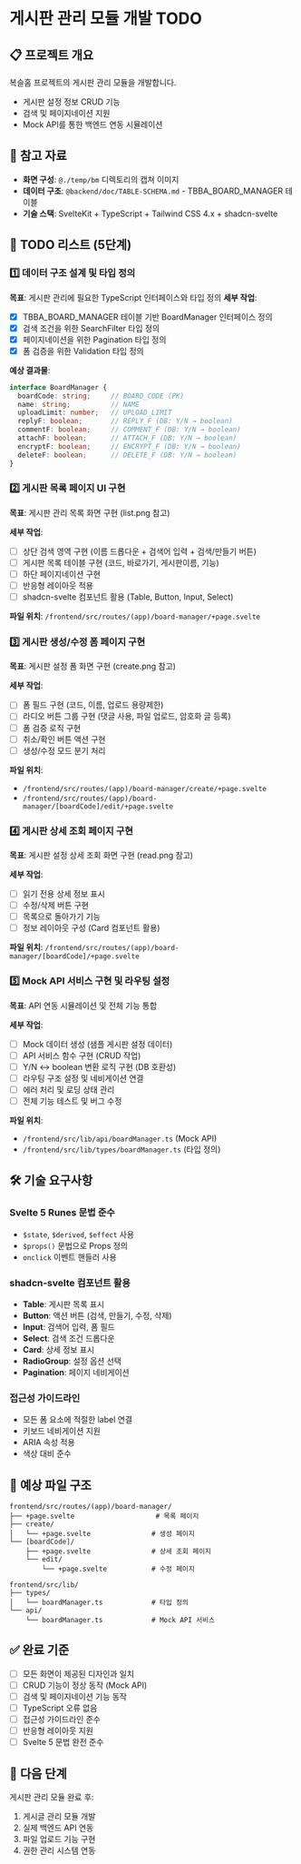 # 게시판 관리 모듈 개발 TODO

## 📋 프로젝트 개요
복슬홈 프로젝트의 게시판 관리 모듈을 개발합니다.
- 게시판 설정 정보 CRUD 기능
- 검색 및 페이지네이션 지원
- Mock API를 통한 백엔드 연동 시뮬레이션

## 🎯 참고 자료
- **화면 구성**: `@./temp/bm` 디렉토리의 캡쳐 이미지
- **데이터 구조**: `@backend/doc/TABLE-SCHEMA.md` - TBBA_BOARD_MANAGER 테이블
- **기술 스택**: SvelteKit + TypeScript + Tailwind CSS 4.x + shadcn-svelte

## 📝 TODO 리스트 (5단계)

### 1️⃣ 데이터 구조 설계 및 타입 정의
**목표**: 게시판 관리에 필요한 TypeScript 인터페이스와 타입 정의
**세부 작업**:
- [x] TBBA_BOARD_MANAGER 테이블 기반 BoardManager 인터페이스 정의
- [x] 검색 조건을 위한 SearchFilter 타입 정의  
- [x] 페이지네이션을 위한 Pagination 타입 정의
- [x] 폼 검증을 위한 Validation 타입 정의

**예상 결과물**:
```typescript
interface BoardManager {
  boardCode: string;     // BOARD_CODE (PK)
  name: string;          // NAME
  uploadLimit: number;   // UPLOAD_LIMIT
  replyF: boolean;       // REPLY_F (DB: Y/N → boolean)
  commentF: boolean;     // COMMENT_F (DB: Y/N → boolean)
  attachF: boolean;      // ATTACH_F (DB: Y/N → boolean)
  encryptF: boolean;     // ENCRYPT_F (DB: Y/N → boolean)
  deleteF: boolean;      // DELETE_F (DB: Y/N → boolean)
}
```

### 2️⃣ 게시판 목록 페이지 UI 구현
**목표**: 게시판 관리 목록 화면 구현 (list.png 참고)

**세부 작업**:
- [ ] 상단 검색 영역 구현 (이름 드롭다운 + 검색어 입력 + 검색/만들기 버튼)
- [ ] 게시판 목록 테이블 구현 (코드, 바로가기, 게시판이름, 기능)
- [ ] 하단 페이지네이션 구현
- [ ] 반응형 레이아웃 적용
- [ ] shadcn-svelte 컴포넌트 활용 (Table, Button, Input, Select)

**파일 위치**: `/frontend/src/routes/(app)/board-manager/+page.svelte`

### 3️⃣ 게시판 생성/수정 폼 페이지 구현  
**목표**: 게시판 설정 폼 화면 구현 (create.png 참고)

**세부 작업**:
- [ ] 폼 필드 구현 (코드, 이름, 업로드 용량제한)
- [ ] 라디오 버튼 그룹 구현 (댓글 사용, 파일 업로드, 암호화 글 등록)
- [ ] 폼 검증 로직 구현
- [ ] 취소/확인 버튼 액션 구현
- [ ] 생성/수정 모드 분기 처리

**파일 위치**: 
- `/frontend/src/routes/(app)/board-manager/create/+page.svelte`
- `/frontend/src/routes/(app)/board-manager/[boardCode]/edit/+page.svelte`

### 4️⃣ 게시판 상세 조회 페이지 구현
**목표**: 게시판 설정 상세 조회 화면 구현 (read.png 참고)

**세부 작업**:
- [ ] 읽기 전용 상세 정보 표시
- [ ] 수정/삭제 버튼 구현  
- [ ] 목록으로 돌아가기 기능
- [ ] 정보 레이아웃 구성 (Card 컴포넌트 활용)

**파일 위치**: `/frontend/src/routes/(app)/board-manager/[boardCode]/+page.svelte`

### 5️⃣ Mock API 서비스 구현 및 라우팅 설정
**목표**: API 연동 시뮬레이션 및 전체 기능 통합

**세부 작업**:
- [ ] Mock 데이터 생성 (샘플 게시판 설정 데이터)
- [ ] API 서비스 함수 구현 (CRUD 작업)
- [ ] Y/N ↔ boolean 변환 로직 구현 (DB 호환성)
- [ ] 라우팅 구조 설정 및 네비게이션 연결
- [ ] 에러 처리 및 로딩 상태 관리
- [ ] 전체 기능 테스트 및 버그 수정

**파일 위치**:
- `/frontend/src/lib/api/boardManager.ts` (Mock API)
- `/frontend/src/lib/types/boardManager.ts` (타입 정의)

## 🛠️ 기술 요구사항

### Svelte 5 Runes 문법 준수
- `$state`, `$derived`, `$effect` 사용
- `$props()` 문법으로 Props 정의
- `onclick` 이벤트 핸들러 사용

### shadcn-svelte 컴포넌트 활용
- **Table**: 게시판 목록 표시
- **Button**: 액션 버튼 (검색, 만들기, 수정, 삭제)
- **Input**: 검색어 입력, 폼 필드
- **Select**: 검색 조건 드롭다운
- **Card**: 상세 정보 표시
- **RadioGroup**: 설정 옵션 선택
- **Pagination**: 페이지 네비게이션

### 접근성 가이드라인
- 모든 폼 요소에 적절한 label 연결
- 키보드 네비게이션 지원
- ARIA 속성 적용
- 색상 대비 준수

## 📁 예상 파일 구조
```
frontend/src/routes/(app)/board-manager/
├── +page.svelte                    # 목록 페이지
├── create/
│   └── +page.svelte               # 생성 페이지  
└── [boardCode]/
    ├── +page.svelte               # 상세 조회 페이지
    └── edit/
        └── +page.svelte           # 수정 페이지

frontend/src/lib/
├── types/
│   └── boardManager.ts            # 타입 정의
└── api/
    └── boardManager.ts            # Mock API 서비스
```

## ✅ 완료 기준
- [ ] 모든 화면이 제공된 디자인과 일치
- [ ] CRUD 기능이 정상 동작 (Mock API)
- [ ] 검색 및 페이지네이션 기능 동작
- [ ] TypeScript 오류 없음
- [ ] 접근성 가이드라인 준수
- [ ] 반응형 레이아웃 지원
- [ ] Svelte 5 문법 완전 준수

## 🚀 다음 단계
게시판 관리 모듈 완료 후:
1. 게시글 관리 모듈 개발
2. 실제 백엔드 API 연동
3. 파일 업로드 기능 구현
4. 권한 관리 시스템 연동
